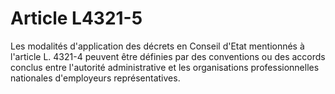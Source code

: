 # Article L4321-5

Les modalités d'application des décrets en Conseil d'Etat mentionnés à l'article L. 4321-4 peuvent être définies par des conventions ou des accords conclus entre l'autorité administrative et les organisations professionnelles nationales d'employeurs représentatives.